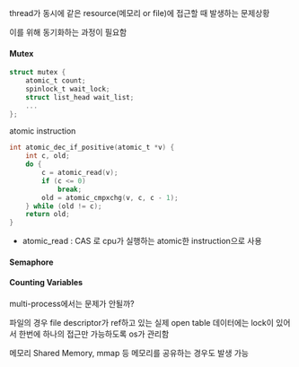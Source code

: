 
thread가 동시에 같은 resource(메모리 or file)에 접근할 때 발생하는 문제상황


이를 위해 동기화하는 과정이 필요함
#### Mutex
```c
struct mutex {
    atomic_t count;
    spinlock_t wait_lock;
    struct list_head wait_list;
    ...
};
```

atomic instruction
```c
int atomic_dec_if_positive(atomic_t *v) {
    int c, old;
    do {
        c = atomic_read(v);
        if (c <= 0)
            break;
        old = atomic_cmpxchg(v, c, c - 1);
    } while (old != c);
    return old;
}

```

- atomic_read : CAS 로 cpu가 실행하는 atomic한 instruction으로 사용

#### Semaphore

#### Counting Variables



multi-process에서는 문제가 안될까?

파일의 경우
file descriptor가 ref하고 있는 실제 open table 데이터에는 lock이 있어서 한번에 하나의 접근만 가능하도록 os가 관리함

메모리
Shared Memory, mmap 등 메모리를 공유하는 경우도 발생 가능
